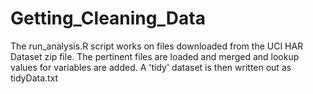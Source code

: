 # Getting_Cleaning_Data
The run_analysis.R script works on files downloaded from the UCI HAR Dataset zip file.
The pertinent files are loaded and merged and lookup values for variables are added.
A 'tidy' dataset is then written out as tidyData.txt
